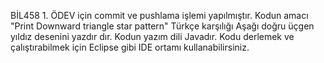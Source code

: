 BİL458 1. ÖDEV için commit ve pushlama işlemi yapılmıştır. Kodun amacı "Print Downward triangle star pattern" Türkçe karşılığı Aşağı doğru üçgen yıldız desenini yazdır dır. Kodun yazım dili Javadır.
Kodu derlemek ve çalıştırabilmek için Eclipse gibi IDE ortamı kullanabilirsiniz.  
